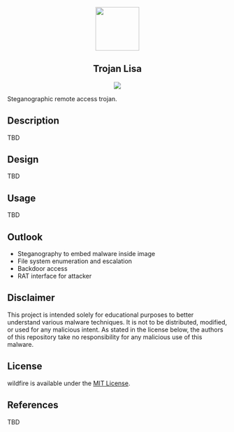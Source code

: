 <p align="center">
  <img src="https://github.com/mmore21/trojan_lisa/blob/master/static/img/mona_lisa.jpg" width="100" />
</p>

<h2 align="center">Trojan Lisa</h2>

<p align="center">
  <a href="https://github.com/mmore21/trojan_lisa/blob/master/LICENSE" title="Last Commit"><img src="https://img.shields.io/github/license/mmore21/trojan_lisa"></a>
</p>

Steganographic remote access trojan.

## Description

TBD

## Design

TBD

## Usage

TBD

## Outlook

* Steganography to embed malware inside image
* File system enumeration and escalation
* Backdoor access
* RAT interface for attacker

## Disclaimer

This project is intended solely for educational purposes to better understand various malware techniques. It is not to be distributed, modified, or used for any malicious intent. As stated in the license below, the authors of this repository take no responsibility for any malicious use of this malware.

## License

wildfire is available under the [MIT License](https://github.com/mmore21/wildfire/blob/master/LICENSE).

## References

TBD
